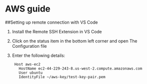 # AWS guide
##Setting up remote connection with VS Code
1. Install the Remote SSH Extension in VS Code
2. Click on the status item in the bottom left corner and open The Configuration file
3. Enter the following details:
        
        Host aws-ec2
          HostName ec2-44-229-243-8.us-west-2.compute.amazonaws.com
          User ubuntu
          IdentityFile ~/aws-key/test-key-pair.pem
    

